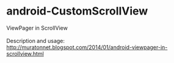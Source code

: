 android-CustomScrollView
=======================

ViewPager in ScrollView
<br/><br/>
Description and usage:
<br/>
http://muratonnet.blogspot.com/2014/01/android-viewpager-in-scrollview.html

